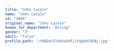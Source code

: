 ```yaml
---
title: "John Cazale"
name: "John Cazale"
id: "3096"
original_name: "John Cazale"
known_for_department: "Acting"
gender: "2"
adult: "false"
profile_path: "/tRBImYIYk9tuR4fjJc8gHXC8ENj.jpg"
---
```

